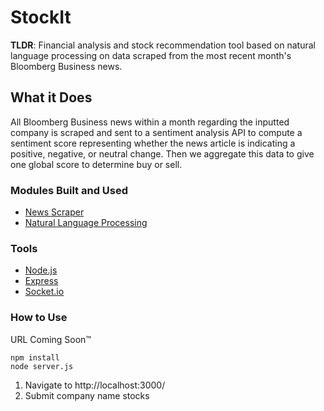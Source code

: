# StockIt
**TLDR**: Financial analysis and stock recommendation tool based on natural language processing on data scraped from the most recent month's Bloomberg Business news.

## What it Does
All Bloomberg Business news within a month regarding the inputted company is scraped and sent to a sentiment analysis API to compute a sentiment score representing whether the news article is indicating a positive, negative, or neutral change. Then we aggregate this data to give one global score to determine buy or sell.

### Modules Built and Used
- [News Scraper]( https://github.com/xheffy/newsscraper)
- [Natural Language Processing](https://github.com/muntashir/SeNLP)

### Tools
- [Node.js](https://nodejs.org/en/)
- [Express](http://expressjs.com/)
- [Socket.io](http://socket.io/)

### How to Use
URL Coming Soon™ 

    npm install
    node server.js

1. Navigate to http://localhost:3000/
2. Submit company name stocks